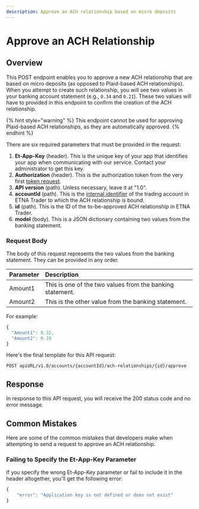 ```yaml
---
description: Approve an ACH relationship based on micro deposits
---
```


# Approve an ACH Relationship

## Overview

This POST endpoint enables you to approve a new ACH relationship that are based on micro deposits \(as opposed to Plaid-based ACH relationships\). When you attempt to create such relationship, you will see two values in your banking account statement \(e.g., `0.34` and `0.21`\). These two values will have to provided in this endpoint to confirm the creation of the ACH relationship.

{% hint style="warning" %}
This endpoint cannot be used for approving Plaid-based ACH relationships, as they are automatically approved.
{% endhint %}

There are six required parameters that must be provided in the request:

1. **Et-App-Key** \(header\). This is the unique key of your app that identifies your app when communicating with our service. Contact your administrator to get this key.
2. **Authorization** \(header\). This is the authorization token from the very first [token request](../authentication/).
3. **API version** \(path\). Unless necessary, leave it at "1.0".
4. **accountId** \(path\). This is the [internal identifier](../user-accounts/list-users-accounts/) of the trading account in ETNA Trader to which the ACH relationship is bound.
5. **id** \(path\). This is the ID of the to-be-approved ACH relationship in ETNA Trader.
6. **model** \(body\). This is a JSON dictionary containing two values from the banking statement.

### Request Body

The body of this request represents the two values from the banking statement. They can be provided in any order.

| Parameter | Description |
| :--- | :--- |
| Amount1 | This is one of the two values from the banking statement. |
| Amount2 | This is the other value from the banking statement. |

For example:

```javascript
{
  "Amount1": 0.32,
  "Amount2": 0.19
}
```

Here's the final template for this API request:

```text
POST apiURL/v1.0/accounts/{accountId}/ach-relationships/{id}/approve
```

## Response

In response to this API request, you will receive the 200 status code and no error message.

## Common Mistakes

Here are some of the common mistakes that developers make when attempting to send a request to approve an ACH relationship.

### Failing to Specify the Et-App-Key Parameter

If you specify the wrong Et-App-Key parameter or fail to include it in the header altogether, you'll get the following error:

```javascript
{
    "error": "Application key is not defined or does not exist"
}
```

